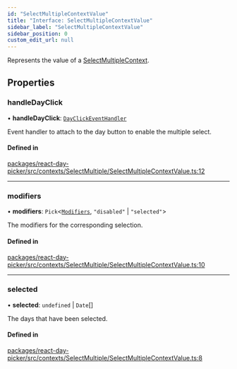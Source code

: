 ```yaml
---
id: "SelectMultipleContextValue"
title: "Interface: SelectMultipleContextValue"
sidebar_label: "SelectMultipleContextValue"
sidebar_position: 0
custom_edit_url: null
---
```


Represents the value of a [SelectMultipleContext](../variables/SelectMultipleContext).

## Properties

### handleDayClick

• **handleDayClick**: [`DayClickEventHandler`](../types/DayClickEventHandler)

Event handler to attach to the day button to enable the multiple select.

#### Defined in

[packages/react-day-picker/src/contexts/SelectMultiple/SelectMultipleContextValue.ts:12](https://github.com/gpbl/react-day-picker/blob/b5db746c/packages/react-day-picker/src/contexts/SelectMultiple/SelectMultipleContextValue.ts#L12)

___

### modifiers

• **modifiers**: `Pick`<[`Modifiers`](../types/Modifiers), ``"disabled"`` \| ``"selected"``\>

The modifiers for the corresponding selection.

#### Defined in

[packages/react-day-picker/src/contexts/SelectMultiple/SelectMultipleContextValue.ts:10](https://github.com/gpbl/react-day-picker/blob/b5db746c/packages/react-day-picker/src/contexts/SelectMultiple/SelectMultipleContextValue.ts#L10)

___

### selected

• **selected**: `undefined` \| `Date`[]

The days that have been selected.

#### Defined in

[packages/react-day-picker/src/contexts/SelectMultiple/SelectMultipleContextValue.ts:8](https://github.com/gpbl/react-day-picker/blob/b5db746c/packages/react-day-picker/src/contexts/SelectMultiple/SelectMultipleContextValue.ts#L8)
